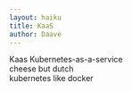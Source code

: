 ```yaml
---
layout: haiku
title: KaaS
author: Daave
---
```


Kaas Kubernetes-as-a-service<br>
cheese but dutch<br>
kubernetes like docker<br>
